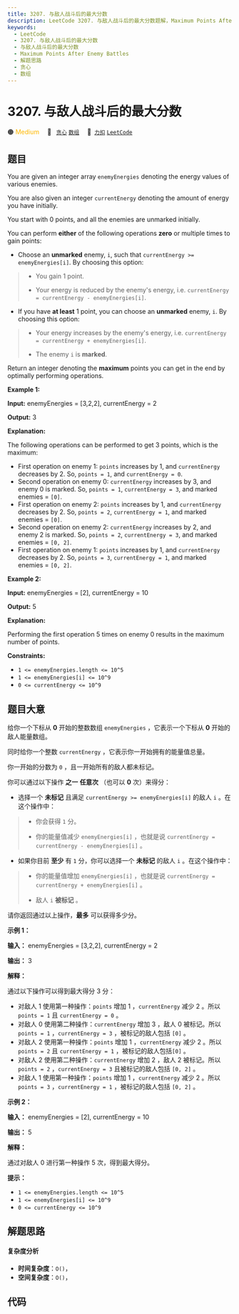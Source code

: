 ```yaml
---
title: 3207. 与敌人战斗后的最大分数
description: LeetCode 3207. 与敌人战斗后的最大分数题解，Maximum Points After Enemy Battles，包含解题思路、复杂度分析以及完整的 JavaScript 代码实现。
keywords:
  - LeetCode
  - 3207. 与敌人战斗后的最大分数
  - 与敌人战斗后的最大分数
  - Maximum Points After Enemy Battles
  - 解题思路
  - 贪心
  - 数组
---
```


# 3207. 与敌人战斗后的最大分数

🟠 <font color=#ffb800>Medium</font>&emsp; 🔖&ensp; [`贪心`](/tag/greedy.md) [`数组`](/tag/array.md)&emsp; 🔗&ensp;[`力扣`](https://leetcode.cn/problems/maximum-points-after-enemy-battles) [`LeetCode`](https://leetcode.com/problems/maximum-points-after-enemy-battles)

## 题目

You are given an integer array `enemyEnergies` denoting the energy values of
various enemies.

You are also given an integer `currentEnergy` denoting the amount of energy
you have initially.

You start with 0 points, and all the enemies are unmarked initially.

You can perform **either** of the following operations **zero** or multiple
times to gain points:

  * Choose an **unmarked** enemy, `i`, such that `currentEnergy >= enemyEnergies[i]`. By choosing this option: 
> 
> * You gain 1 point.
> 
> * Your energy is reduced by the enemy's energy, i.e. `currentEnergy = currentEnergy - enemyEnergies[i]`.
  * If you have **at least** 1 point, you can choose an **unmarked** enemy, `i`. By choosing this option: 
> 
> * Your energy increases by the enemy's energy, i.e. `currentEnergy = currentEnergy + enemyEnergies[i]`.
> 
> * The enemy `i` is **marked**.

Return an integer denoting the **maximum** points you can get in the end by
optimally performing operations.



**Example 1:**

**Input:** enemyEnergies = [3,2,2], currentEnergy = 2

**Output:** 3

**Explanation:**

The following operations can be performed to get 3 points, which is the
maximum:

  * First operation on enemy 1: `points` increases by 1, and `currentEnergy` decreases by 2. So, `points = 1`, and `currentEnergy = 0`.
  * Second operation on enemy 0: `currentEnergy` increases by 3, and enemy 0 is marked. So, `points = 1`, `currentEnergy = 3`, and marked enemies = `[0]`.
  * First operation on enemy 2: `points` increases by 1, and `currentEnergy` decreases by 2. So, `points = 2`, `currentEnergy = 1`, and marked enemies = `[0]`.
  * Second operation on enemy 2: `currentEnergy` increases by 2, and enemy 2 is marked. So, `points = 2`, `currentEnergy = 3`, and marked enemies = `[0, 2]`.
  * First operation on enemy 1: `points` increases by 1, and `currentEnergy` decreases by 2. So, `points = 3`, `currentEnergy = 1`, and marked enemies = `[0, 2]`.

**Example 2:**

**Input:** enemyEnergies = [2], currentEnergy = 10

**Output:** 5

**Explanation:**

Performing the first operation 5 times on enemy 0 results in the maximum
number of points.



**Constraints:**

  * `1 <= enemyEnergies.length <= 10^5`
  * `1 <= enemyEnergies[i] <= 10^9`
  * `0 <= currentEnergy <= 10^9`


## 题目大意

给你一个下标从 **0**  开始的整数数组 `enemyEnergies` ，它表示一个下标从 **0**  开始的敌人能量数组。

同时给你一个整数 `currentEnergy` ，它表示你一开始拥有的能量值总量。

你一开始的分数为 `0` ，且一开始所有的敌人都未标记。

你可以通过以下操作 **之一**  **任意次** （也可以 **0**  次）来得分：

  * 选择一个 **未标记**  且满足 `currentEnergy >= enemyEnergies[i]` 的敌人 `i` 。在这个操作中： 
> 
> * 你会获得 `1` 分。
> 
> * 你的能量值减少 `enemyEnergies[i]` ，也就是说 `currentEnergy = currentEnergy - enemyEnergies[i]` 。
  * 如果你目前 **至少**  有 `1` 分，你可以选择一个 **未标记**  的敌人 `i` 。在这个操作中： 
> 
> * 你的能量值增加 `enemyEnergies[i]` ，也就是说 `currentEnergy = currentEnergy + enemyEnergies[i]` 。
> 
> * 敌人 `i` **被标记**  。

请你返回通过以上操作，**最多**  可以获得多少分。



**示例 1：**

**输入：** enemyEnergies = [3,2,2], currentEnergy = 2

**输出：** 3

**解释：**

通过以下操作可以得到最大得分 3 分：

  * 对敌人 1 使用第一种操作：`points` 增加 1 ，`currentEnergy` 减少 2 。所以 `points = 1` 且 `currentEnergy = 0` 。
  * 对敌人 0 使用第二种操作：`currentEnergy` 增加 3 ，敌人 0 被标记。所以 `points = 1` ，`currentEnergy = 3` ，被标记的敌人包括 `[0]` 。
  * 对敌人 2 使用第一种操作：`points` 增加 1 ，`currentEnergy` 减少 2 。所以 `points = 2` 且 `currentEnergy = 1` ，被标记的敌人包括`[0]` 。
  * 对敌人 2 使用第二种操作：`currentEnergy` 增加 2 ，敌人 2 被标记。所以 `points = 2` ，`currentEnergy = 3` 且被标记的敌人包括 `[0, 2]` 。
  * 对敌人 1 使用第一种操作：`points` 增加 1 ，`currentEnergy` 减少 2 。所以 `points = 3` ，`currentEnergy = 1` ，被标记的敌人包括 `[0, 2]` 。

**示例 2：**

**输入：** enemyEnergies = [2], currentEnergy = 10

**输出：** 5

**解释：**

通过对敌人 0 进行第一种操作 5 次，得到最大得分。



**提示：**

  * `1 <= enemyEnergies.length <= 10^5`
  * `1 <= enemyEnergies[i] <= 10^9`
  * `0 <= currentEnergy <= 10^9`


## 解题思路

#### 复杂度分析

- **时间复杂度**：`O()`，
- **空间复杂度**：`O()`，

## 代码

```javascript

```